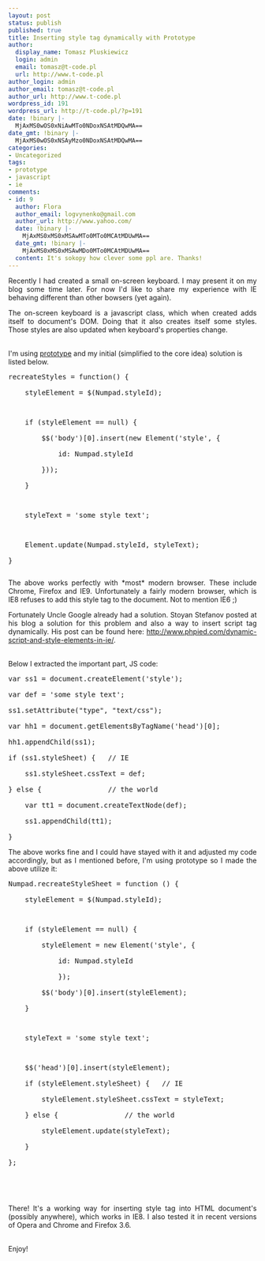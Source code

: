```yaml
---
layout: post
status: publish
published: true
title: Inserting style tag dynamically with Prototype
author:
  display_name: Tomasz Pluskiewicz
  login: admin
  email: tomasz@t-code.pl
  url: http://www.t-code.pl
author_login: admin
author_email: tomasz@t-code.pl
author_url: http://www.t-code.pl
wordpress_id: 191
wordpress_url: http://t-code.pl/?p=191
date: !binary |-
  MjAxMS0wOS0xNiAwMTo0NDoxNSAtMDQwMA==
date_gmt: !binary |-
  MjAxMS0wOS0xNSAyMzo0NDoxNSAtMDQwMA==
categories:
- Uncategorized
tags:
- prototype
- javascript
- ie
comments:
- id: 9
  author: Flora
  author_email: logvynenko@gmail.com
  author_url: http://www.yahoo.com/
  date: !binary |-
    MjAxMS0xMS0xMSAwMTo0MTo0MCAtMDUwMA==
  date_gmt: !binary |-
    MjAxMS0xMS0xMSAwMDo0MTo0MCAtMDUwMA==
  content: It's sokopy how clever some ppl are. Thanks!
---
```

<p><!--:pl--></p>
<div>
<p style="text-align: justify;">Recently I had created a small on-screen keyboard. I may present it on my blog some time later. For now I'd like to share my experience with IE behaving different than other bowsers (yet again).</p></p>
<p></div></p>
<p style="text-align: justify;">The on-screen keyboard is a javascript class, which when created adds itself to document's DOM. Doing that it also creates itself some styles. Those styles are also updated when keyboard's properties change.</p><br />
I'm using <a title="Prototype Javascript framework" href="http://www.prototypejs.org/" target="_blank">prototype</a> and my initial (simplified to the core idea) solution is listed below.</p>
<pre class="brush: javascript; gutter: true">recreateStyles = function() {<br />
    styleElement = $(Numpad.styleId);</p>
<p>    if (styleElement == null) {<br />
        $$(&#039;body&#039;)[0].insert(new Element(&#039;style&#039;, {<br />
            id: Numpad.styleId<br />
        }));<br />
    }</p>
<p>    styleText = &#039;some style text&#039;;</p>
<p>    Element.update(Numpad.styleId, styleText);<br />
}</pre></p>
<p style="text-align: justify;">The above works perfectly with *most* modern browser. These include Chrome, Firefox and IE9. Unfortunately a fairly modern browser, which is IE8 refuses to add this style tag to the document. Not to mention IE6 ;)</p></p>
<p style="text-align: justify;">Fortunately Uncle Google already had a solution.&nbsp;Stoyan Stefanov posted at his blog a solution for this problem and also a way to insert script tag dynamically. His post can be found here:&nbsp;<a title="Dynamic SCRIPT and STYLE elements in IE" href="http://www.phpied.com/dynamic-script-and-style-elements-in-ie/">http://www.phpied.com/dynamic-script-and-style-elements-in-ie/</a>.</p><br />
Below I extracted the important part, JS code:</p>
<pre class="brush: javascript; gutter: true">var ss1 = document.createElement(&#039;style&#039;);<br />
var def = &#039;some style text&#039;;<br />
ss1.setAttribute("type", "text/css");<br />
var hh1 = document.getElementsByTagName(&#039;head&#039;)[0];<br />
hh1.appendChild(ss1);<br />
if (ss1.styleSheet) {   // IE<br />
    ss1.styleSheet.cssText = def;<br />
} else {                // the world<br />
    var tt1 = document.createTextNode(def);<br />
    ss1.appendChild(tt1);<br />
}</pre></p>
<p style="text-align: justify;">The above works fine and I could have stayed with it and adjusted my code accordingly, but as I mentioned before, I'm using prototype so I made the above utilize it:</p></p>
<pre class="brush: javascript; gutter: true">Numpad.recreateStyleSheet = function () {<br />
    styleElement = $(Numpad.styleId);</p>
<p>    if (styleElement == null) {<br />
        styleElement = new Element(&#039;style&#039;, {<br />
            id: Numpad.styleId<br />
            });<br />
        $$(&#039;body&#039;)[0].insert(styleElement);<br />
    }</p>
<p>    styleText = &#039;some style text&#039;;</p>
<p>    $$(&#039;head&#039;)[0].insert(styleElement);<br />
    if (styleElement.styleSheet) {   // IE<br />
        styleElement.styleSheet.cssText = styleText;<br />
    } else {                // the world<br />
        styleElement.update(styleText);<br />
    }<br />
};</pre><br />
&nbsp;</p>
<p style="text-align: justify;">There! It's a working way for inserting style tag into HTML document's <head> (possibly anywhere), which works in IE8. I also tested it in recent versions of Opera and Chrome and Firefox 3.6.</p><br />
Enjoy!<!--:--></p>
